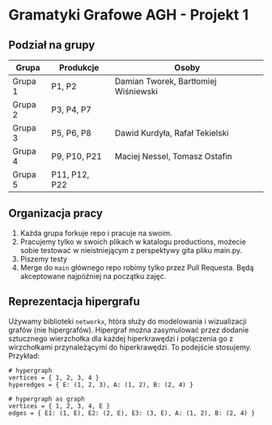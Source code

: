 # Gramatyki Grafowe AGH  - Projekt 1

## Podział na grupy

| Grupa | Produkcje | Osoby                               |
| --- | --- |---------------------------------------------|
| Grupa 1 | P1, P2 | Damian Tworek, Bartłomiej Wiśniewski |
| Grupa 2 | P3, P4, P7 |                                  |
| Grupa 3 | P5, P6, P8 | Dawid Kurdyła, Rafał Tekielski   |
| Grupa 4 | P9, P10, P21 | Maciej Nessel, Tomasz Ostafin  |
| Grupa 5 | P11, P12, P22 |                               |

## Organizacja pracy

1. Każda grupa forkuje repo i pracuje na swoim.
2. Pracujemy tylko w swoich plikach w katalogu productions, możecie sobie testować w nieistniejącym z perspektywy gita pliku main.py.
3. Piszemy testy
4. Merge do `main` głównego repo robimy tylko przez Pull Requesta. Będą akceptowane najpóźniej na początku zajęć.


## Reprezentacja hipergrafu

Używamy biblioteki `networkx`, htóra służy do modelowania i wizualizacji grafów (nie hipergrafów).
Hipergraf można zasymulować przez dodanie sztucznego wierzchołka dla każdej hiperkrawędzi i połączenia go z wirzchołkami przynależącymi do hiperkrawędzi. To podejście stosujemy.  
Przykład:
```
# hypergraph
vertices = { 1, 2, 3, 4 }
hyperedges = { E: (1, 2, 3), A: (1, 2), B: (2, 4) }

# hypergraph as graph
vertices = { 1, 2, 3, 4, E }
edges = { E1: (1, E), E2: (2, E), E3: (3, E), A: (1, 2), B: (2, 4) }
```
